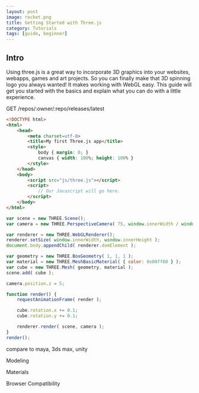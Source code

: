 ```yaml
---
layout: post
image: rocket.png
title: Getting Started with Three.js
category: Tutorials
tags: [guide, beginner]
---
```


## Intro
Using three.js is a great way to incorporate 3D graphics into your websites, webapps, games and art projects. So you can finally make that 3D spinning logo you always wanted! It makes working with WebGL easy. This guide will get you started with the basics and explain what you can do with a little experience.


GET /repos/:owner/:repo/releases/latest

```html
<!DOCTYPE html>
<html>
	<head>
		<meta charset=utf-8>
		<title>My first Three.js app</title>
		<style>
			body { margin: 0; }
			canvas { width: 100%; height: 100% }
		</style>
	</head>
	<body>
		<script src="js/three.js"></script>
		<script>
			// Our Javascript will go here.
		</script>
	</body>
</html>
```

```javascript
var scene = new THREE.Scene();
var camera = new THREE.PerspectiveCamera( 75, window.innerWidth / window.innerHeight, 0.1, 1000 );

var renderer = new THREE.WebGLRenderer();
renderer.setSize( window.innerWidth, window.innerHeight );
document.body.appendChild( renderer.domElement );

var geometry = new THREE.BoxGeometry( 1, 1, 1 );
var material = new THREE.MeshBasicMaterial( { color: 0x00ff00 } );
var cube = new THREE.Mesh( geometry, material );
scene.add( cube );

camera.position.z = 5;

function render() {
	requestAnimationFrame( render );

	cube.rotation.x += 0.1;
	cube.rotation.y += 0.1;

	renderer.render( scene, camera );
}
render();
```

compare to maya, 3ds max, unity

Modeling

Materials


Browser Compatibility

